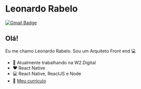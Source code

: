 # Leonardo Rabelo
[![Gmail Badge](https://img.shields.io/badge/-devleonardorabelo@gmail.com-c14438?style=flat-square&logo=Gmail&logoColor=white&link=mailto:devleonardorabelo@gmail.com)](mailto:devleonardorabelo@gmail.com)

## Olá!
Eu me chamo Leonardo Rabelo.
Sou um Arquiteto Front end :computer:

- :hamburger:   Atualmente trabalhando na W2.Digital
- :heart:   React Native
- :computer:   React Native, ReactJS e Node
- :book: <a href="https://curriculum-leonardorabelo.herokuapp.com">Meu currículo</a>
